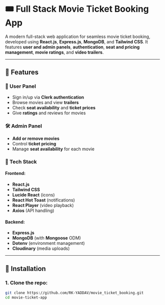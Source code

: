 # 🎟️ Full Stack Movie Ticket Booking App

A modern full-stack web application for seamless movie ticket booking, developed using **React.js**, **Express.js**, **MongoDB**, and **Tailwind CSS**. It features **user and admin panels**, **authentication**, **seat and pricing management**, **movie ratings**, and **video trailers**.

---

## 🚀 Features

### 👥 User Panel
- Sign in/up via **Clerk authentication**
- Browse movies and view **trailers**
- Check **seat availability** and **ticket prices**
- Give **ratings** and reviews for movies

### 🛠️ Admin Panel
- **Add or remove movies**
- Control **ticket pricing**
- Manage **seat availability** for each movie

### 🧩 Tech Stack

#### Frontend:
- **React.js**
- **Tailwind CSS**
- **Lucide React** (icons)
- **React Hot Toast** (notifications)
- **React Player** (video playback)
- **Axios** (API handling)

#### Backend:
- **Express.js**
- **MongoDB** (with **Mongoose** ODM)
- **Dotenv** (environment management)
- **Cloudinary** (media uploads)

---

## 🧪 Installation

### 1. Clone the repo:
```bash
git clone https://github.com/RK-YADDAV/movie_ticket_booking.git
cd movie-ticket-app

